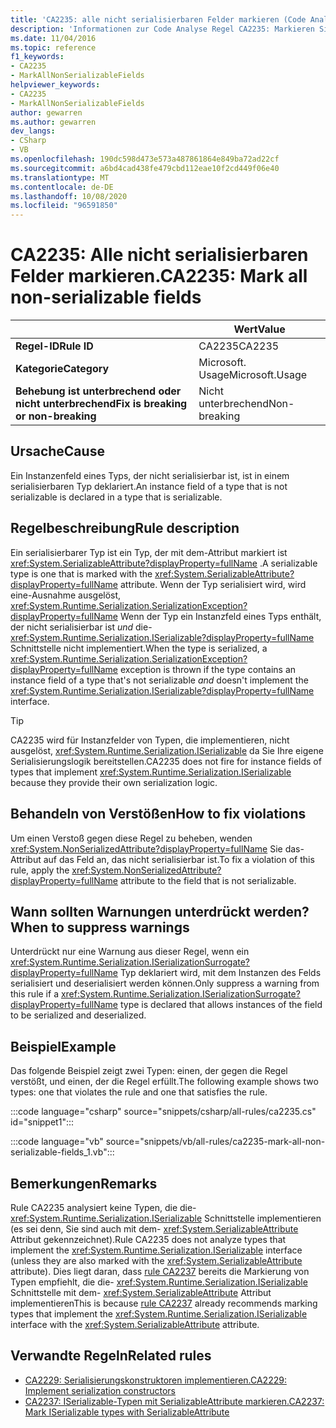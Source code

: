 ```yaml
---
title: 'CA2235: alle nicht serialisierbaren Felder markieren (Code Analyse)'
description: 'Informationen zur Code Analyse Regel CA2235: Markieren Sie alle nicht serialisierbaren Felder.'
ms.date: 11/04/2016
ms.topic: reference
f1_keywords:
- CA2235
- MarkAllNonSerializableFields
helpviewer_keywords:
- CA2235
- MarkAllNonSerializableFields
author: gewarren
ms.author: gewarren
dev_langs:
- CSharp
- VB
ms.openlocfilehash: 190dc598d473e573a487861864e849ba72ad22cf
ms.sourcegitcommit: a6bd4cad438fe479cbd112eae10f2cd449f06e40
ms.translationtype: MT
ms.contentlocale: de-DE
ms.lasthandoff: 10/08/2020
ms.locfileid: "96591850"
---
```

# <a name="ca2235-mark-all-non-serializable-fields"></a><span data-ttu-id="9d7e1-103">CA2235: Alle nicht serialisierbaren Felder markieren.</span><span class="sxs-lookup"><span data-stu-id="9d7e1-103">CA2235: Mark all non-serializable fields</span></span>

| | <span data-ttu-id="9d7e1-104">Wert</span><span class="sxs-lookup"><span data-stu-id="9d7e1-104">Value</span></span> |
|-|-|
| <span data-ttu-id="9d7e1-105">**Regel-ID**</span><span class="sxs-lookup"><span data-stu-id="9d7e1-105">**Rule ID**</span></span> |<span data-ttu-id="9d7e1-106">CA2235</span><span class="sxs-lookup"><span data-stu-id="9d7e1-106">CA2235</span></span>|
| <span data-ttu-id="9d7e1-107">**Kategorie**</span><span class="sxs-lookup"><span data-stu-id="9d7e1-107">**Category**</span></span> |<span data-ttu-id="9d7e1-108">Microsoft. Usage</span><span class="sxs-lookup"><span data-stu-id="9d7e1-108">Microsoft.Usage</span></span>|
| <span data-ttu-id="9d7e1-109">**Behebung ist unterbrechend oder nicht unterbrechend**</span><span class="sxs-lookup"><span data-stu-id="9d7e1-109">**Fix is breaking or non-breaking**</span></span> |<span data-ttu-id="9d7e1-110">Nicht unterbrechend</span><span class="sxs-lookup"><span data-stu-id="9d7e1-110">Non-breaking</span></span>|

## <a name="cause"></a><span data-ttu-id="9d7e1-111">Ursache</span><span class="sxs-lookup"><span data-stu-id="9d7e1-111">Cause</span></span>

<span data-ttu-id="9d7e1-112">Ein Instanzenfeld eines Typs, der nicht serialisierbar ist, ist in einem serialisierbaren Typ deklariert.</span><span class="sxs-lookup"><span data-stu-id="9d7e1-112">An instance field of a type that is not serializable is declared in a type that is serializable.</span></span>

## <a name="rule-description"></a><span data-ttu-id="9d7e1-113">Regelbeschreibung</span><span class="sxs-lookup"><span data-stu-id="9d7e1-113">Rule description</span></span>

<span data-ttu-id="9d7e1-114">Ein serialisierbarer Typ ist ein Typ, der mit dem-Attribut markiert ist <xref:System.SerializableAttribute?displayProperty=fullName> .</span><span class="sxs-lookup"><span data-stu-id="9d7e1-114">A serializable type is one that is marked with the <xref:System.SerializableAttribute?displayProperty=fullName> attribute.</span></span> <span data-ttu-id="9d7e1-115">Wenn der Typ serialisiert wird, wird eine-Ausnahme ausgelöst, <xref:System.Runtime.Serialization.SerializationException?displayProperty=fullName> Wenn der Typ ein Instanzfeld eines Typs enthält, der nicht serialisierbar ist *und* die- <xref:System.Runtime.Serialization.ISerializable?displayProperty=fullName> Schnittstelle nicht implementiert.</span><span class="sxs-lookup"><span data-stu-id="9d7e1-115">When the type is serialized, a <xref:System.Runtime.Serialization.SerializationException?displayProperty=fullName> exception is thrown if the type contains an instance field of a type that's not serializable *and* doesn't implement the <xref:System.Runtime.Serialization.ISerializable?displayProperty=fullName> interface.</span></span>

> [!TIP]
> <span data-ttu-id="9d7e1-116">CA2235 wird für Instanzfelder von Typen, die implementieren, nicht ausgelöst, <xref:System.Runtime.Serialization.ISerializable> da Sie Ihre eigene Serialisierungslogik bereitstellen.</span><span class="sxs-lookup"><span data-stu-id="9d7e1-116">CA2235 does not fire for instance fields of types that implement <xref:System.Runtime.Serialization.ISerializable> because they provide their own serialization logic.</span></span>

## <a name="how-to-fix-violations"></a><span data-ttu-id="9d7e1-117">Behandeln von Verstößen</span><span class="sxs-lookup"><span data-stu-id="9d7e1-117">How to fix violations</span></span>

<span data-ttu-id="9d7e1-118">Um einen Verstoß gegen diese Regel zu beheben, wenden <xref:System.NonSerializedAttribute?displayProperty=fullName> Sie das-Attribut auf das Feld an, das nicht serialisierbar ist.</span><span class="sxs-lookup"><span data-stu-id="9d7e1-118">To fix a violation of this rule, apply the <xref:System.NonSerializedAttribute?displayProperty=fullName> attribute to the field that is not serializable.</span></span>

## <a name="when-to-suppress-warnings"></a><span data-ttu-id="9d7e1-119">Wann sollten Warnungen unterdrückt werden?</span><span class="sxs-lookup"><span data-stu-id="9d7e1-119">When to suppress warnings</span></span>

<span data-ttu-id="9d7e1-120">Unterdrückt nur eine Warnung aus dieser Regel, wenn ein <xref:System.Runtime.Serialization.ISerializationSurrogate?displayProperty=fullName> Typ deklariert wird, mit dem Instanzen des Felds serialisiert und deserialisiert werden können.</span><span class="sxs-lookup"><span data-stu-id="9d7e1-120">Only suppress a warning from this rule if a <xref:System.Runtime.Serialization.ISerializationSurrogate?displayProperty=fullName> type is declared that allows instances of the field to be serialized and deserialized.</span></span>

## <a name="example"></a><span data-ttu-id="9d7e1-121">Beispiel</span><span class="sxs-lookup"><span data-stu-id="9d7e1-121">Example</span></span>

<span data-ttu-id="9d7e1-122">Das folgende Beispiel zeigt zwei Typen: einen, der gegen die Regel verstößt, und einen, der die Regel erfüllt.</span><span class="sxs-lookup"><span data-stu-id="9d7e1-122">The following example shows two types: one that violates the rule and one that satisfies the rule.</span></span>

:::code language="csharp" source="snippets/csharp/all-rules/ca2235.cs" id="snippet1":::

:::code language="vb" source="snippets/vb/all-rules/ca2235-mark-all-non-serializable-fields_1.vb":::

## <a name="remarks"></a><span data-ttu-id="9d7e1-123">Bemerkungen</span><span class="sxs-lookup"><span data-stu-id="9d7e1-123">Remarks</span></span>

<span data-ttu-id="9d7e1-124">Rule CA2235 analysiert keine Typen, die die- <xref:System.Runtime.Serialization.ISerializable> Schnittstelle implementieren (es sei denn, Sie sind auch mit dem- <xref:System.SerializableAttribute> Attribut gekennzeichnet).</span><span class="sxs-lookup"><span data-stu-id="9d7e1-124">Rule CA2235 does not analyze types that implement the <xref:System.Runtime.Serialization.ISerializable> interface (unless they are also marked with the <xref:System.SerializableAttribute> attribute).</span></span> <span data-ttu-id="9d7e1-125">Dies liegt daran, dass [rule CA2237](ca2237.md) bereits die Markierung von Typen empfiehlt, die die- <xref:System.Runtime.Serialization.ISerializable> Schnittstelle mit dem- <xref:System.SerializableAttribute> Attribut implementieren</span><span class="sxs-lookup"><span data-stu-id="9d7e1-125">This is because [rule CA2237](ca2237.md) already recommends marking types that implement the <xref:System.Runtime.Serialization.ISerializable> interface with the <xref:System.SerializableAttribute> attribute.</span></span>

## <a name="related-rules"></a><span data-ttu-id="9d7e1-126">Verwandte Regeln</span><span class="sxs-lookup"><span data-stu-id="9d7e1-126">Related rules</span></span>

- [<span data-ttu-id="9d7e1-127">CA2229: Serialisierungskonstruktoren implementieren.</span><span class="sxs-lookup"><span data-stu-id="9d7e1-127">CA2229: Implement serialization constructors</span></span>](ca2229.md)
- [<span data-ttu-id="9d7e1-128">CA2237: ISerializable-Typen mit SerializableAttribute markieren.</span><span class="sxs-lookup"><span data-stu-id="9d7e1-128">CA2237: Mark ISerializable types with SerializableAttribute</span></span>](ca2237.md)
